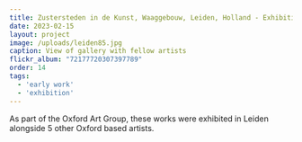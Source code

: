 ```yaml
---
title: Zustersteden in de Kunst, Waaggebouw, Leiden, Holland - Exhibition
date: 2023-02-15
layout: project
image: /uploads/leiden85.jpg
caption: View of gallery with fellow artists
flickr_album: "72177720307397789"
order: 14
tags:
  - 'early work'
  - 'exhibition'
---
```

As part of the Oxford Art Group, these works were exhibited in Leiden alongside 5 other Oxford based artists.